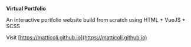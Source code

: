 **Virtual Portfolio**

An interactive portfolio website build from scratch using HTML + VueJS + SCSS

Visit [https://matticoli.github.io](https://matticoli.github.io)